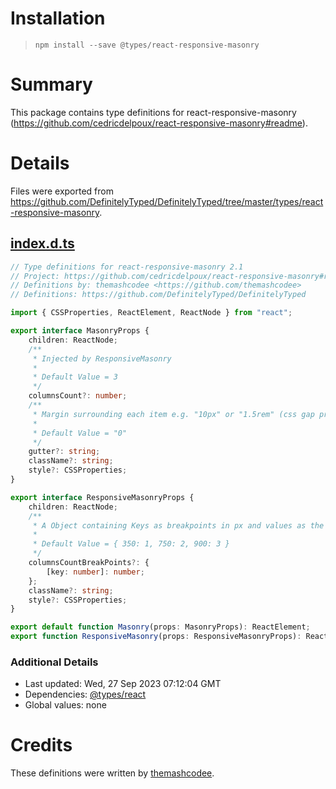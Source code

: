 # Installation
> `npm install --save @types/react-responsive-masonry`

# Summary
This package contains type definitions for react-responsive-masonry (https://github.com/cedricdelpoux/react-responsive-masonry#readme).

# Details
Files were exported from https://github.com/DefinitelyTyped/DefinitelyTyped/tree/master/types/react-responsive-masonry.
## [index.d.ts](https://github.com/DefinitelyTyped/DefinitelyTyped/tree/master/types/react-responsive-masonry/index.d.ts)
````ts
// Type definitions for react-responsive-masonry 2.1
// Project: https://github.com/cedricdelpoux/react-responsive-masonry#readme
// Definitions by: themashcodee <https://github.com/themashcodee>
// Definitions: https://github.com/DefinitelyTyped/DefinitelyTyped

import { CSSProperties, ReactElement, ReactNode } from "react";

export interface MasonryProps {
    children: ReactNode;
    /**
     * Injected by ResponsiveMasonry
     *
     * Default Value = 3
     */
    columnsCount?: number;
    /**
     * Margin surrounding each item e.g. "10px" or "1.5rem" (css gap property)
     *
     * Default Value = "0"
     */
    gutter?: string;
    className?: string;
    style?: CSSProperties;
}

export interface ResponsiveMasonryProps {
    children: ReactNode;
    /**
     * A Object containing Keys as breakpoints in px and values as the columns count
     *
     * Default Value = { 350: 1, 750: 2, 900: 3 }
     */
    columnsCountBreakPoints?: {
        [key: number]: number;
    };
    className?: string;
    style?: CSSProperties;
}

export default function Masonry(props: MasonryProps): ReactElement;
export function ResponsiveMasonry(props: ResponsiveMasonryProps): ReactElement;

````

### Additional Details
 * Last updated: Wed, 27 Sep 2023 07:12:04 GMT
 * Dependencies: [@types/react](https://npmjs.com/package/@types/react)
 * Global values: none

# Credits
These definitions were written by [themashcodee](https://github.com/themashcodee).
